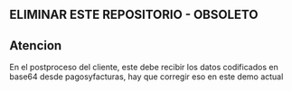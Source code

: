 
## ELIMINAR ESTE REPOSITORIO - OBSOLETO
## Atencion

En el postproceso del cliente, este debe recibir los datos codificados en base64 desde pagosyfacturas, hay que corregir eso en este demo actual
